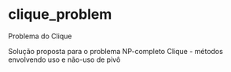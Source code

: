 # clique_problem
Problema do Clique

Solução proposta para o problema NP-completo Clique - métodos envolvendo uso e não-uso de pivô
